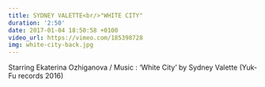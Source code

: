 ```yaml
---
title: SYDNEY VALETTE<br/>"WHITE CITY"
duration: '2:50'
date: 2017-01-04 18:50:58 +0100
video_url: https://vimeo.com/185398728
img: white-city-back.jpg
---
```


Starring Ekaterina Ozhiganova / Music : ‘White City’ by Sydney Valette (Yuk-Fu records 2016)
  <BR>
  <BR><BR>